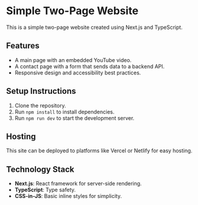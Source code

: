 # Simple Two-Page Website

This is a simple two-page website created using Next.js and TypeScript.

## Features

- A main page with an embedded YouTube video.
- A contact page with a form that sends data to a backend API.
- Responsive design and accessibility best practices.

## Setup Instructions

1. Clone the repository.
2. Run `npm install` to install dependencies.
3. Run `npm run dev` to start the development server.

## Hosting

This site can be deployed to platforms like Vercel or Netlify for easy hosting.

## Technology Stack

- **Next.js**: React framework for server-side rendering.
- **TypeScript**: Type safety.
- **CSS-in-JS**: Basic inline styles for simplicity.
